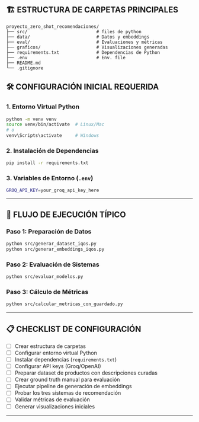 ## 🏗️ ESTRUCTURA DE CARPETAS PRINCIPALES

```
proyecto_zero_shot_recomendaciones/
├── src/                          # files de python
├── data/                         # Datos y embeddings
├── eval/                         # Evaluaciones y métricas
├── graficos/                     # Visualizaciones generadas
├── requirements.txt              # Dependencias de Python
├── .env                          # Env. file
├── README.md                     
└── .gitignore                    
```


## 🛠️ CONFIGURACIÓN INICIAL REQUERIDA

### 1. **Entorno Virtual Python**
```bash
python -m venv venv
source venv/bin/activate  # Linux/Mac
# o
venv\Scripts\activate     # Windows
```

### 2. **Instalación de Dependencias**
```bash
pip install -r requirements.txt
```


### 3. **Variables de Entorno** (`.env`)
```bash
GROQ_API_KEY=your_groq_api_key_here
```

---

## 🔄 FLUJO DE EJECUCIÓN TÍPICO

### **Paso 1: Preparación de Datos**
```bash
python src/generar_dataset_iqos.py
python src/generar_embeddings_iqos.py
```

### **Paso 2: Evaluación de Sistemas**
```bash
python src/evaluar_modelos.py
```

### **Paso 3: Cálculo de Métricas**  
```bash
python src/calcular_metricas_con_guardado.py
```

---

## 📋 CHECKLIST DE CONFIGURACIÓN

- [ ] Crear estructura de carpetas
- [ ] Configurar entorno virtual Python  
- [ ] Instalar dependencias (`requirements.txt`)
- [ ] Configurar API keys (Groq/OpenAI)
- [ ] Preparar dataset de productos con descripciones curadas
- [ ] Crear ground truth manual para evaluación
- [ ] Ejecutar pipeline de generación de embeddings
- [ ] Probar los tres sistemas de recomendación
- [ ] Validar métricas de evaluación
- [ ] Generar visualizaciones iniciales

---


